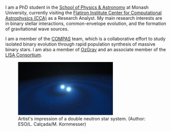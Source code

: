 I am a PhD student in the [School of Physics & Astronomy](https://www.monash.edu/science/schools/physics) at Monash University, currently visiting the [Flatiron Institute Center for Computational Astrophysics (CCA)](https://www.simonsfoundation.org/flatiron/center-for-computational-astrophysics/) as a Research Analyst. My main research interests are in binary stellar interactions, common-envelope evolution, and the formation of gravitational wave sources.

I am a member of the [COMPAS](https://compas.science/) team, which is a collaborative effort to study isolated binary evolution through rapid population synthesis of massive binary stars. I am also a member of [OzGrav](https://www.ozgrav.org/) and an associate member of the [LISA Consortium](https://www.elisascience.org/).

<figure>
  <img src="/images/binary-neutron-star.jpg" alt="binary-neutron-star" style="width:70%">
  <figcaption>Artist's impression of a double neutron star system. (Author: ESO/L. Calçada/M. Kornmesser)</figcaption>
</figure> 